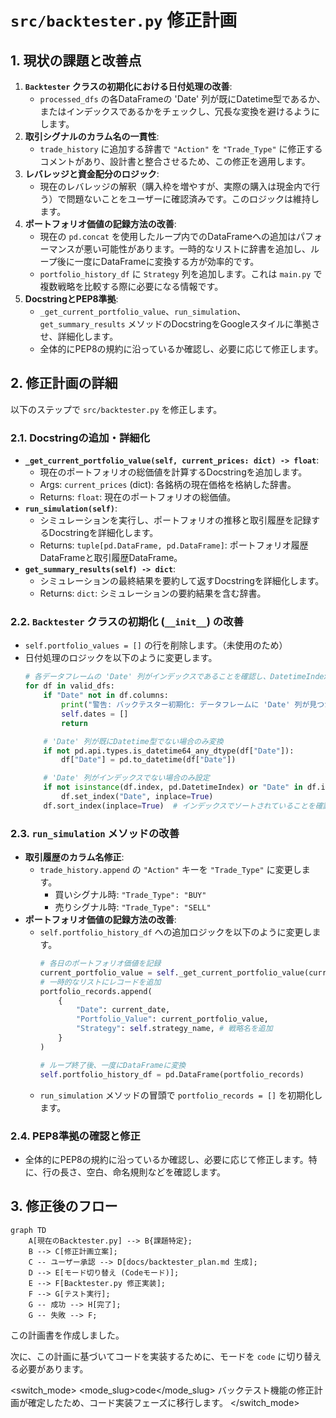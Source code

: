 # `src/backtester.py` 修正計画

## 1. 現状の課題と改善点

1.  **`Backtester` クラスの初期化における日付処理の改善**:
    *   `processed_dfs` の各DataFrameの 'Date' 列が既にDatetime型であるか、またはインデックスであるかをチェックし、冗長な変換を避けるようにします。
2.  **取引シグナルのカラム名の一貫性**:
    *   `trade_history` に追加する辞書で `"Action"` を `"Trade_Type"` に修正するコメントがあり、設計書と整合させるため、この修正を適用します。
3.  **レバレッジと資金配分のロジック**:
    *   現在のレバレッジの解釈（購入枠を増やすが、実際の購入は現金内で行う）で問題ないことをユーザーに確認済みです。このロジックは維持します。
4.  **ポートフォリオ価値の記録方法の改善**:
    *   現在の `pd.concat` を使用したループ内でのDataFrameへの追加はパフォーマンスが悪い可能性があります。一時的なリストに辞書を追加し、ループ後に一度にDataFrameに変換する方が効率的です。
    *   `portfolio_history_df` に `Strategy` 列を追加します。これは `main.py` で複数戦略を比較する際に必要になる情報です。
5.  **DocstringとPEP8準拠**:
    *   `_get_current_portfolio_value`、`run_simulation`、`get_summary_results` メソッドのDocstringをGoogleスタイルに準拠させ、詳細化します。
    *   全体的にPEP8の規約に沿っているか確認し、必要に応じて修正します。

## 2. 修正計画の詳細

以下のステップで `src/backtester.py` を修正します。

### 2.1. Docstringの追加・詳細化

*   **`_get_current_portfolio_value(self, current_prices: dict) -> float`**:
    *   現在のポートフォリオの総価値を計算するDocstringを追加します。
    *   Args: `current_prices` (dict): 各銘柄の現在価格を格納した辞書。
    *   Returns: `float`: 現在のポートフォリオの総価値。
*   **`run_simulation(self)`**:
    *   シミュレーションを実行し、ポートフォリオの推移と取引履歴を記録するDocstringを詳細化します。
    *   Returns: `tuple[pd.DataFrame, pd.DataFrame]`: ポートフォリオ履歴DataFrameと取引履歴DataFrame。
*   **`get_summary_results(self) -> dict`**:
    *   シミュレーションの最終結果を要約して返すDocstringを詳細化します。
    *   Returns: `dict`: シミュレーションの要約結果を含む辞書。

### 2.2. `Backtester` クラスの初期化 (`__init__`) の改善

*   `self.portfolio_values = []` の行を削除します。（未使用のため）
*   日付処理のロジックを以下のように変更します。
    ```python
    # 各データフレームの 'Date' 列がインデックスであることを確認し、DatetimeIndexに変換（既に変換されていることを想定しているが念のため）
    for df in valid_dfs:
        if "Date" not in df.columns:
            print("警告: バックテスター初期化: データフレームに 'Date' 列が見つかりません。")
            self.dates = []
            return

        # 'Date' 列が既にDatetime型でない場合のみ変換
        if not pd.api.types.is_datetime64_any_dtype(df["Date"]):
            df["Date"] = pd.to_datetime(df["Date"])

        # 'Date' 列がインデックスでない場合のみ設定
        if not isinstance(df.index, pd.DatetimeIndex) or "Date" in df.index.name:
            df.set_index("Date", inplace=True)
        df.sort_index(inplace=True)  # インデックスでソートされていることを確認
    ```

### 2.3. `run_simulation` メソッドの改善

*   **取引履歴のカラム名修正**:
    *   `trade_history.append` の `"Action"` キーを `"Trade_Type"` に変更します。
        *   買いシグナル時: `"Trade_Type": "BUY"`
        *   売りシグナル時: `"Trade_Type": "SELL"`
*   **ポートフォリオ価値の記録方法の改善**:
    *   `self.portfolio_history_df` への追加ロジックを以下のように変更します。
        ```python
        # 各日のポートフォリオ価値を記録
        current_portfolio_value = self._get_current_portfolio_value(current_prices)
        # 一時的なリストにレコードを追加
        portfolio_records.append(
            {
                "Date": current_date,
                "Portfolio_Value": current_portfolio_value,
                "Strategy": self.strategy_name, # 戦略名を追加
            }
        )

        # ループ終了後、一度にDataFrameに変換
        self.portfolio_history_df = pd.DataFrame(portfolio_records)
        ```
    *   `run_simulation` メソッドの冒頭で `portfolio_records = []` を初期化します。

### 2.4. PEP8準拠の確認と修正

*   全体的にPEP8の規約に沿っているか確認し、必要に応じて修正します。特に、行の長さ、空白、命名規則などを確認します。

## 3. 修正後のフロー

```mermaid
graph TD
    A[現在のBacktester.py] --> B{課題特定};
    B --> C[修正計画立案];
    C -- ユーザー承認 --> D[docs/backtester_plan.md 生成];
    D --> E[モード切り替え (Codeモード)];
    E --> F[Backtester.py 修正実装];
    F --> G[テスト実行];
    G -- 成功 --> H[完了];
    G -- 失敗 --> F;
```

この計画書を作成しました。

次に、この計画に基づいてコードを実装するために、モードを `code` に切り替える必要があります。

<switch_mode>
<mode_slug>code</mode_slug>
<reason>バックテスト機能の修正計画が確定したため、コード実装フェーズに移行します。</reason>
</switch_mode>